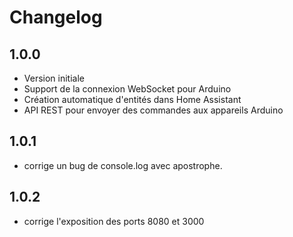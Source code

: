# Changelog

## 1.0.0

- Version initiale
- Support de la connexion WebSocket pour Arduino
- Création automatique d'entités dans Home Assistant
- API REST pour envoyer des commandes aux appareils Arduino

## 1.0.1

- corrige un bug de console.log avec apostrophe.

## 1.0.2

- corrige l'exposition des ports 8080 et 3000